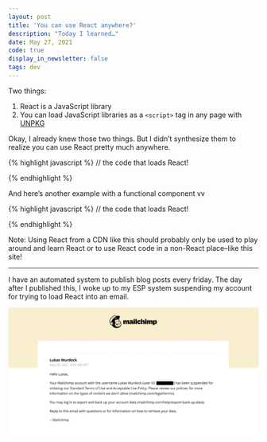 ```yaml
---
layout: post
title: 'You can use React anywhere?'
description: "Today I learned…"
date: May 27, 2021
code: true
display_in_newsletter: false
tags: dev
---
```




Two things:
1. React is a JavaScript library
2. You can load JavaScript libraries as a `<script>` tag in any page with [UNPKG](https://unpkg.com/)

Okay, I already knew those two things. But I didn’t synthesize them to realize you can use React pretty much anywhere.

{% highlight javascript %}
// the code that loads React!
<div id="root"></div>
<script src="https://unpkg.com/react@^17/umd/react.development.js"></script>
<script src="https://unpkg.com/react-dom@^17/umd/react-dom.development.js"></script>
<script src="https://unpkg.com/@babel/standalone@^7/babel.js"></script>
<script type="text/babel">
    const rootElement = document.getElementById('root')
    const element = <div className="container">This is loaded in react!</div>
    ReactDOM.render(element, rootElement)
</script>
{% endhighlight %}


<div id="root"></div>
<script src="https://unpkg.com/react@^17/umd/react.development.js"></script>
<script src="https://unpkg.com/react-dom@^17/umd/react-dom.development.js"></script>
<script src="https://unpkg.com/@babel/standalone@^7/babel.js"></script>
<script type="text/babel">
    const rootElement = document.getElementById('root')
    const element = <div className="container">This is loaded in react!</div>
    ReactDOM.render(element, rootElement)
</script>

And here’s another example with a functional component vv

{% highlight javascript %}
// the code that loads React!
<div id="root"></div>
<script src="https://unpkg.com/react@^17/umd/react.development.js"></script>
<script src="https://unpkg.com/react-dom@^17/umd/react-dom.development.js"></script>
<script src="https://unpkg.com/@babel/standalone@^7/babel.js"></script>
<script type="text/babel">
    function Element() {
        const [state, setState] = React.useState(0)
        return (
            <div>
                <button onClick={() => setState(state + 1)}>{state}</button>
            </div>
        )
    }
    const rootElement = document.getElementById('root')
    const element = <div className="container">This is loaded in react!</div>
    ReactDOM.render(<Element/>, rootElement)
</script>
{% endhighlight %}

<div id="root2"></div>
<script type="text/babel">
    function Element() {
        const [state, setState] = React.useState(0)
        return (
            <div>
                <button onClick={() => setState(state + 1)}>{state}</button>
            </div>
        )
    }
    const rootElement = document.getElementById('root2')
    const element = <div className="container">This is loaded in react!</div>
    ReactDOM.render(<Element/>, rootElement)
</script>

Note: Using React from a CDN like this should probably only be used to play around and learn React or to use React code in a non-React place–like this site!

---

I have an automated system to publish blog posts every friday. The day after I published this, I woke up to my ESP system suspending my account for trying to load React into an email.

![Mailchimp account suspended](/images/posts/mailchimp-account-suspended.png)

